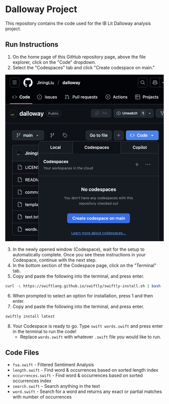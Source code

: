 # Dalloway Project

This repository contains the code used for the IB Lit Dalloway analysis project.

## Run Instructions

1. On the home page of this GitHub repository page, above the file explorer, click on the "Code" dropdown.
2. Select the "Codespaces" tab and click "Create codespace on main."

<img src="docs/create_codespace.png"/>

3. In the newly opened window (Codespace), wait for the setup to automatically complete. Once you see these instructions in your Codespace, continue with the next step.
4. In the bottom section of the Codespace page, click on the "Terminal" tab.
5. Copy and paste the following into the terminal, and press enter.
```bash
curl -L https://swiftlang.github.io/swiftly/swiftly-install.sh | bash
```
6. When prompted to select an option for installation, press 1 and then enter.
7. Copy and paste the following into the terminal, and press enter.
```bash
swiftly install latest
```
8. Your Codespace is ready to go. Type `swift words.swift` and press enter in the terminal to run the code!
   - Replace `words.swift` with whatever `.swift` file you would like to run.

## Code Files
- `fsa.swift` - Filtered Sentiment Analysis
- `length.swift` - Find word & occurrences based on sorted length index
- `occurrences.swift` - Find word & occurrences based on sorted occurrences index
- `search.swift` - Search anything in the text
- `word.swift` - Search for a word and returns any exact or partial matches with number of occurrences